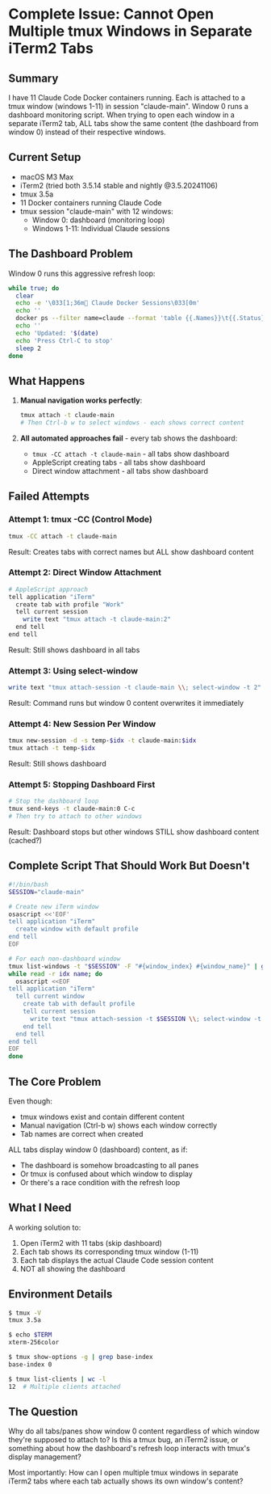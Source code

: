 # Complete Issue: Cannot Open Multiple tmux Windows in Separate iTerm2 Tabs

## Summary
I have 11 Claude Code Docker containers running. Each is attached to a tmux window (windows 1-11) in session "claude-main". Window 0 runs a dashboard monitoring script. When trying to open each window in a separate iTerm2 tab, ALL tabs show the same content (the dashboard from window 0) instead of their respective windows.

## Current Setup
- macOS M3 Max
- iTerm2 (tried both 3.5.14 stable and nightly @3.5.20241106)
- tmux 3.5a
- 11 Docker containers running Claude Code
- tmux session "claude-main" with 12 windows:
  - Window 0: dashboard (monitoring loop)
  - Windows 1-11: Individual Claude sessions

## The Dashboard Problem
Window 0 runs this aggressive refresh loop:
```bash
while true; do
  clear
  echo -e '\033[1;36m🤖 Claude Docker Sessions\033[0m'
  echo ''
  docker ps --filter name=claude --format 'table {{.Names}}\t{{.Status}}' | head -20
  echo ''
  echo 'Updated: '$(date)
  echo 'Press Ctrl-C to stop'
  sleep 2
done
```

## What Happens
1. **Manual navigation works perfectly**:
   ```bash
   tmux attach -t claude-main
   # Then Ctrl-b w to select windows - each shows correct content
   ```

2. **All automated approaches fail** - every tab shows the dashboard:
   - `tmux -CC attach -t claude-main` - all tabs show dashboard
   - AppleScript creating tabs - all tabs show dashboard
   - Direct window attachment - all tabs show dashboard

## Failed Attempts

### Attempt 1: tmux -CC (Control Mode)
```bash
tmux -CC attach -t claude-main
```
Result: Creates tabs with correct names but ALL show dashboard content

### Attempt 2: Direct Window Attachment
```bash
# AppleScript approach
tell application "iTerm"
  create tab with profile "Work"
  tell current session
    write text "tmux attach -t claude-main:2"
  end tell
end tell
```
Result: Still shows dashboard in all tabs

### Attempt 3: Using select-window
```bash
write text "tmux attach-session -t claude-main \\; select-window -t 2"
```
Result: Command runs but window 0 content overwrites it immediately

### Attempt 4: New Session Per Window
```bash
tmux new-session -d -s temp-$idx -t claude-main:$idx
tmux attach -t temp-$idx
```
Result: Still shows dashboard

### Attempt 5: Stopping Dashboard First
```bash
# Stop the dashboard loop
tmux send-keys -t claude-main:0 C-c
# Then try to attach to other windows
```
Result: Dashboard stops but other windows STILL show dashboard content (cached?)

## Complete Script That Should Work But Doesn't
```bash
#!/bin/bash
SESSION="claude-main"

# Create new iTerm window
osascript <<'EOF'
tell application "iTerm"
  create window with default profile
end tell
EOF

# For each non-dashboard window
tmux list-windows -t "$SESSION" -F "#{window_index} #{window_name}" | grep -v "^0 " |
while read -r idx name; do
  osascript <<EOF
tell application "iTerm"
  tell current window
    create tab with default profile
    tell current session
      write text "tmux attach-session -t $SESSION \\; select-window -t $idx"
    end tell
  end tell
end tell
EOF
done
```

## The Core Problem
Even though:
- tmux windows exist and contain different content
- Manual navigation (Ctrl-b w) shows each window correctly
- Tab names are correct when created

ALL tabs display window 0 (dashboard) content, as if:
- The dashboard is somehow broadcasting to all panes
- Or tmux is confused about which window to display
- Or there's a race condition with the refresh loop

## What I Need
A working solution to:
1. Open iTerm2 with 11 tabs (skip dashboard)
2. Each tab shows its corresponding tmux window (1-11)
3. Each tab displays the actual Claude Code session content
4. NOT all showing the dashboard

## Environment Details
```bash
$ tmux -V
tmux 3.5a

$ echo $TERM
xterm-256color

$ tmux show-options -g | grep base-index
base-index 0

$ tmux list-clients | wc -l
12  # Multiple clients attached
```

## The Question
Why do all tabs/panes show window 0 content regardless of which window they're supposed to attach to? Is this a tmux bug, an iTerm2 issue, or something about how the dashboard's refresh loop interacts with tmux's display management?

Most importantly: How can I open multiple tmux windows in separate iTerm2 tabs where each tab actually shows its own window's content?